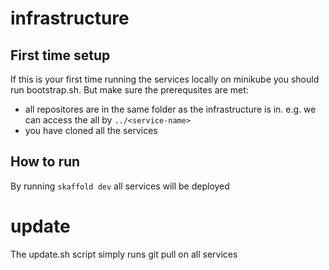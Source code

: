 # infrastructure

## First time setup
If this is your first time running the services locally on minikube you should run bootstrap.sh. But make sure the prerequsites are met:
- all repositores are in the same folder as the infrastructure is in. e.g. we can access the all by `../<service-name>`
- you have cloned all the services


## How to run
By running `skaffold dev` all services will be deployed


# update
The update.sh script simply runs git pull on all services